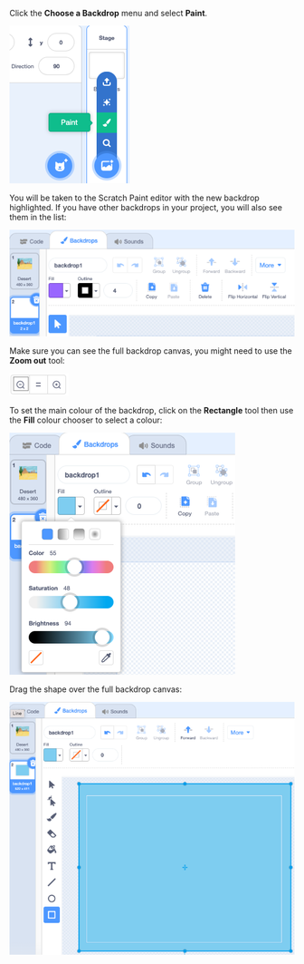Click the **Choose a Backdrop** menu and select **Paint**.

![The 'Paint' icon in the 'Choose a Backdrop' menu.](images/paint-backdrop.png)

You will be taken to the Scratch Paint editor with the new backdrop highlighted. If you have other backdrops in your project, you will also see them in the list:

![The new backdrop shown in the Paint editor.](images/new-background-in-editor.png)

Make sure you can see the full backdrop canvas, you might need to use the **Zoom out** tool:

![The zoom out icon](images/zoom-out.png)

To set the main colour of the backdrop, click on the **Rectangle** tool then use the **Fill** colour chooser to select a colour:

![New background shown in paint editor](images/fill-colour-tool.png)

Drag the shape over the full backdrop canvas:

![New background shown in paint editor](images/single-colour-backdrop.png)
